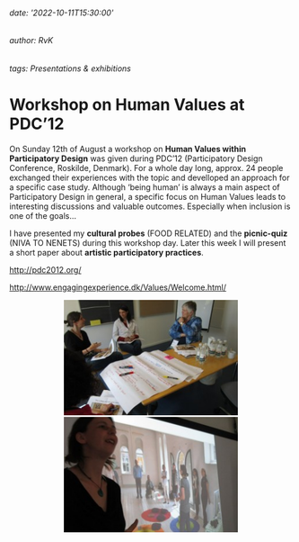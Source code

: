 ###### date: '2022-10-11T15:30:00'
###### author: RvK
###### tags: Presentations & exhibitions

# Workshop on Human Values at PDC’12

On Sunday 12th of August a workshop on **Human Values within Participatory Design** was given during PDC’12 (Participatory Design Conference, Roskilde, Denmark). For a whole day long, approx. 24 people exchanged their experiences with the topic and develloped an approach for a specific case study. Although ‘being human’ is always a main aspect of Participatory Design in general, a specific focus on Human Values leads to interesting discussions and valuable outcomes. Especially when inclusion is one of the goals…

I have presented my **cultural probes** (FOOD RELATED) and the **picnic-quiz** (NIVA TO NENETS) during this workshop day. Later this week I will present a short paper about **artistic participatory practices**.

<a href="http://pdc2012.org/" target="_blank">http://pdc2012.org/</a>

<a href="http://www.engagingexperience.dk/Values/Welcome.html" target="_blank">http://www.engagingexperience.dk/Values/Welcome.html/</a>

<div align="center">
  <img style="width:310px;height:205px;object-fit:cover" src="assets/images/WorkshopHumanValues01.jpg"/>
  <img style="width:310px;height:205px;object-fit:cover" src="assets/images/WorkshopHumanValues02.jpg"/>
</div>

<br>
<br>
<br>
